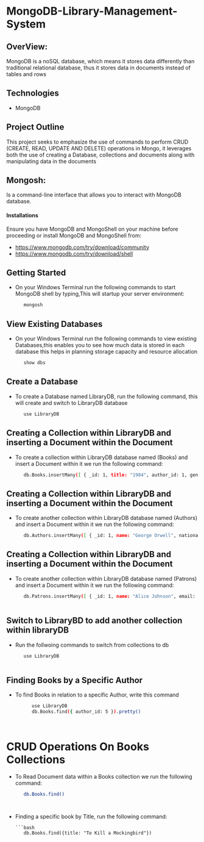 # MongoDB-Library-Management-System
## OverView:
MongoDB is a noSQL database, which means it stores data differently than traditional relational database, thus it stores data in documents instead of tables and rows

## Technologies
- MongoDB

## Project Outline
This project seeks to emphasize the use of commands to perform CRUD (CREATE, READ, UPDATE AND DELETE) operations in Mongo, it leverages both the use of creating a Database,
collections and documents along with manipulating data in the documents

## Mongosh:
Is a command-line interface that allows you to interact with MongoDB database.

#### Installations
Ensure you have MongoDB and MongoShell on your machine before proceeding or install MongoDB and MongoShell from:
* https://www.mongodb.com/try/download/community
* https://www.mongodb.com/try/download/shell

## Getting Started
* On your Windows Terminal run the following commands to start MongoDB shell by typing,This will startup your server environment:

   ```bash
      mongosh


## View Existing Databases
* On your Windows Terminal run the following commands to view existing Databases,this enables you to see how much data is stored in each database this helps in planning storage capacity and resource allocation

   ```bash
      show dbs


## Create a Database
* To create a Database named LibraryDB, run the following command, this will create and switch to LibraryDB database

   ```bash
      use LibraryDB


## Creating a Collection within LibraryDB and inserting a Document within the Document
* To create a collection within LibraryDB database named (Books) and insert a Document within it we run the following command:

   ```bash
      db.Books.insertMany([ { _id: 1, title: "1984", author_id: 1, genres: ["Dystopian", "Political Fiction"], published_year: 1949, available: true }, { _id: 2, title: "To Kill a Mockingbird", author_id: 2, genres: ["Southern Gothic", "Bildungsroman"], published_year: 1960, available: true }, { _id: 3, title: "The Great Gatsby", author_id: 3, genres: ["Tragedy"], published_year: 1925, available: true }, { _id: 4, title: "Brave New World", author_id: 4, genres: ["Dystopian", "Science Fiction"], published_year: 1932, available: true }, { _id: 5, title: "The Catcher in the Rye", author_id: 5, genres: ["Realist Novel", "Bildungsroman"], published_year: 1951, available: true }, { _id: 6, title: "Moby-Dick", author_id: 6, genres: ["Adventure Fiction"], published_year: 1851, available: true }, { _id: 7, title: "Pride and Prejudice", author_id: 7, genres: ["Romantic Novel"], published_year: 1813, available: true }, { _id: 8, title: "War and Peace", author_id: 8, genres: ["Historical Novel"], published_year: 1869, available: true }, { _id: 9, title: "Crime and Punishment", author_id: 9, genres: ["Philosophical Novel"], published_year: 1866, available: true }, { _id: 10, title: "The Hobbit", author_id: 10, genres: ["Fantasy"], published_year: 1937, available: true } ]}


## Creating a Collection within LibraryDB and inserting a Document within the Document
* To create another collection within LibraryDB database named (Authors) and insert a Document within it we run the following command:

   ```bash
      db.Authors.insertMany([ { _id: 1, name: "George Orwell", nationality: "British", birth_year: 1903, death_year: 1950 }, { _id: 2, name: "Harper Lee", nationality: "American", birth_year: 1926, death_year: 2016 }, { _id: 3, name: "F. Scott Fitzgerald", nationality: "American", birth_year: 1896, death_year: 1940 }, { _id: 4, name: "Aldous Huxley", nationality: "British", birth_year: 1894, death_year: 1963 }, { _id: 5, name: "J.D. Salinger", nationality: "American", birth_year: 1919, death_year: 2010 }, { _id: 6, name: "Herman Melville", nationality: "American", birth_year: 1819, death_year: 1891 }, { _id: 7, name: "Jane Austen", nationality: "British", birth_year: 1775, death_year: 1817 }, { _id: 8, name: "Leo Tolstoy", nationality: "Russian", birth_year: 1828, death_year: 1910 }, { _id: 9, name: "Fyodor Dostoevsky", nationality: "Russian", birth_year: 1821, death_year: 1881 }, { _id: 10, name: "J.R.R. Tolkien", nationality: "British", birth_year: 1892, death_year: 1973 } ]


## Creating a Collection within LibraryDB and inserting a Document within the Document
* To create another collection within LibraryDB database named (Patrons) and insert a Document within it we run the following command:

   ```bash
      db.Patrons.insertMany([ { _id: 1, name: "Alice Johnson", email: "alice@example.com", borrowed_books: [] }, { _id: 2, name: "Bob Smith", email: "bob@example.com", borrowed_books: [1, 2] }, { _id: 3, name: "Carol White", email: "carol@example.com", borrowed_books: [] }, { _id: 4, name: "David Brown", email: "david@example.com", borrowed_books: [3] }, { _id: 5, name: "Eve Davis", email: "eve@example.com", borrowed_books: [] }, { _id: 6, name: "Frank Moore", email: "frank@example.com", borrowed_books: [4, 5] }, { _id: 7, name: "Grace Miller", email: "grace@example.com", borrowed_books: [] }, { _id: 8, name: "Hank Wilson", email: "hank@example.com", borrowed_books: [6] }, { _id: 9, name: "Ivy Taylor", email: "ivy@example.com", borrowed_books: [] }, { _id: 10, name: "Jack Anderson", email: "jack@example.com", borrowed_books: [7, 8] } ])



## Switch to LibraryBD to add another collection within libraryDB
* Run the follwoing commands to switch from collections to db

   ```bash
      use LibraryDB



## Finding Books by a Specific Author
* To find Books in relation to a specific Author, write this command

   ```bash
         use LibraryDB
         db.Books.find({ author_id: 5 }).pretty()




# CRUD Operations On Books Collections
* To Read Document data within a Books collection we run the following command:

   ```bash
      db.Books.find()




* Finding a specific book by Title, run the following command:

      ```bash
         db.Books.find({title: "To Kill a Mockingbird"})
